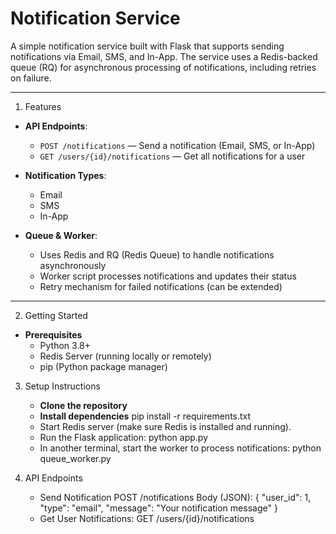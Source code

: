 # Notification Service

A simple notification service built with Flask that supports sending notifications via Email, SMS, and In-App. The service uses a Redis-backed queue (RQ) for asynchronous processing of notifications, including retries on failure.

---

1. Features

- **API Endpoints**:
  - `POST /notifications` — Send a notification (Email, SMS, or In-App)
  - `GET /users/{id}/notifications` — Get all notifications for a user

- **Notification Types**:
  - Email
  - SMS
  - In-App

- **Queue & Worker**:
  - Uses Redis and RQ (Redis Queue) to handle notifications asynchronously
  - Worker script processes notifications and updates their status
  - Retry mechanism for failed notifications (can be extended)

---

2. Getting Started

- **Prerequisites**
    - Python 3.8+
    - Redis Server (running locally or remotely)
    - pip (Python package manager)


3. Setup Instructions
    - **Clone the repository**
    - **Install dependencies**
        pip install -r requirements.txt
    - Start Redis server (make sure Redis is installed and running).
    - Run the Flask application: python app.py
    - In another terminal, start the worker to process notifications: python queue_worker.py

4. API Endpoints
    - Send Notification
        POST /notifications
        Body (JSON):
        {
            "user_id": 1,
            "type": "email",
            "message": "Your notification message"
        }
    - Get User Notifications: GET /users/{id}/notifications